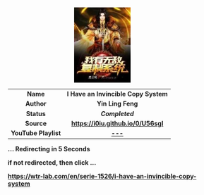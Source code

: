 
<meta charset="UTF-8">
<meta name="viewport" content="width=device-width, initial-scale=1.0">
<meta http-equiv="refresh" content="5;url=https://wtr-lab.com/en/serie-1526/i-have-an-invincible-copy-system">

<div style='margin: auto; width: 85%; padding: 10px;'>

<img src="../.image/ihaics.jpg" style='display: block; margin: auto; width: 30%;'>

| | |
| :---: | :---: |
| **Name** | **I Have an Invincible Copy System** |
| **Author** | **Yin Ling Feng** |
| **Status** | ***Completed*** |
| **Source** | **https://i0iu.github.io/0/U56sgI** |
| **YouTube Playlist** | [**---**](https://www.youtube.com/playlist?list=) |

**... Redirecting in 5 Seconds**

**if not redirected, then click ...**

**https://wtr-lab.com/en/serie-1526/i-have-an-invincible-copy-system**

</div>
